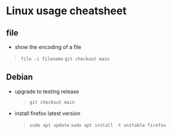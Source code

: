 #   Linux usage cheatsheet    #
##  file  ##
-    show the encoding of a file
  >    `file -i filename`
  >   `git checkout main`

##  Debian  ##
-   upgrade to testing release
    >   `git checkout main`

-   install firefox latest version
    >   `sudo apt update`
    >   `sudo apt install -t unstable firefox`
